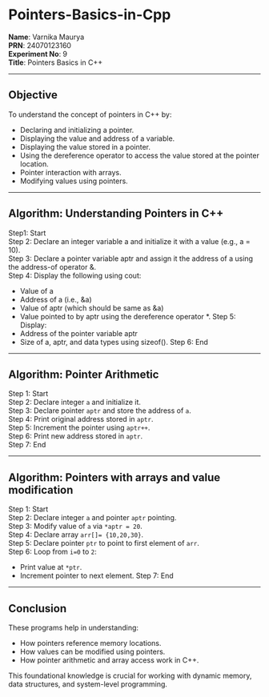 # Pointers-Basics-in-Cpp

**Name**: Varnika Maurya  
**PRN**: 24070123160  
**Experiment No**: 9  
**Title**: Pointers Basics in C++

---

## Objective
To understand the concept of pointers in C++ by:
- Declaring and initializing a pointer.
- Displaying the value and address of a variable.
- Displaying the value stored in a pointer.
- Using the dereference operator to access the value stored at the pointer location.
- Pointer interaction with arrays.
- Modifying values using pointers.

---

## Algorithm: Understanding Pointers in C++  

Step1: Start  
Step 2: Declare an integer variable a and initialize it with a value (e.g., a = 10).  
Step 3: Declare a pointer variable aptr and assign it the address of a using the address-of operator &.  
Step 4: Display the following using cout:  
- Value of a
- Address of a (i.e., &a)
- Value of aptr (which should be same as &a)
- Value pointed to by aptr using the dereference operator *.
Step 5: Display:
- Address of the pointer variable aptr
- Size of a, aptr, and data types using sizeof().
Step 6: End

---

## Algorithm: Pointer Arithmetic

Step 1: Start  
Step 2: Declare integer `a` and initialize it.  
Step 3: Declare pointer `aptr` and store the address of `a`.  
Step 4: Print original address stored in `aptr`.  
Step 5: Increment the pointer using `aptr++`.  
Step 6: Print new address stored in `aptr`.  
Step 7: End

---

## Algorithm: Pointers with arrays and value modification

Step 1: Start  
Step 2: Declare integer `a` and pointer `aptr` pointing.  
Step 3: Modify value of `a` via `*aptr = 20`.  
Step 4: Declare array `arr[]= {10,20,30}`.  
Step 5: Declare pointer `ptr` to point to first element of `arr`.  
Step 6: Loop from `i=0` to `2`:  
 - Print value at `*ptr`.
 - Increment pointer to next element.
Step 7: End

---

## Conclusion
These programs help in understanding:
- How pointers reference memory locations.
- How values can be modified using pointers.
- How pointer arithmetic and array access work in C++.

This foundational knowledge is crucial for working with dynamic memory, data structures, and system-level programming.
